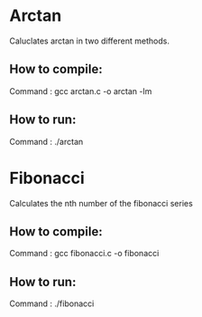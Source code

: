 # Arctan
Caluclates arctan in two different methods.
## How to compile:
Command : gcc arctan.c -o arctan -lm
## How to run:
Command : ./arctan

# Fibonacci
Calculates the nth number of the fibonacci series
## How to compile:
Command : gcc fibonacci.c -o fibonacci
## How to run:
Command : ./fibonacci